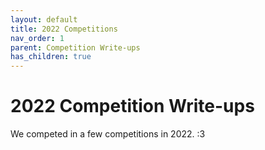 ```yaml
---
layout: default
title: 2022 Competitions
nav_order: 1
parent: Competition Write-ups
has_children: true
---
```


# 2022 Competition Write-ups

We competed in a few competitions in 2022. :3